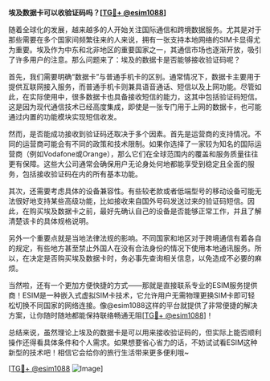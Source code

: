 **埃及数据卡可以收验证码吗？[[TG💪+ @esim1088](https://t.me/s/esim1088)]**

随着全球化的发展，越来越多的人开始关注国际通信和跨境数据服务。尤其是对于那些需要在多个国家间频繁往来的人来说，拥有一张支持本地网络的SIM卡显得尤为重要。埃及作为中东和北非地区的重要国家之一，其通信市场也逐渐开放，吸引了许多用户的注意。那么问题来了：埃及的数据卡是否能够接收验证码呢？

首先，我们需要明确“数据卡”与普通手机卡的区别。通常情况下，数据卡主要用于提供互联网接入服务，而普通手机卡则兼具语音通话、短信以及上网功能。尽管如此，在实际使用中，很多数据卡也具备接收短信的能力，这其中包括验证码短信。这是因为现代通信技术已经高度集成，即使是一张专门用于上网的数据卡，也可能通过内置的功能模块实现短信收发。

然而，是否能成功接收到验证码还取决于多个因素。首先是运营商的支持情况。不同的运营商可能会有不同的政策和技术限制。如果你选择了一家较为知名的国际运营商（例如Vodafone或Orange），那么它们在全球范围内的覆盖和服务质量往往更有保障。这些大公司通常会确保用户无论身处何地都能享受到稳定且全面的服务，包括接收验证码在内的所有基本功能。

其次，还需要考虑具体的设备兼容性。有些较老款或者低端型号的移动设备可能无法很好地支持某些高级功能，比如接收来自国外号码发送过来的验证码短信。因此，在购买埃及数据卡之前，最好先确认自己的设备是否能够正常工作，并且了解清楚该卡的具体规格说明。

另外一个重要点就是当地法律法规的影响。不同国家和地区对于跨境通信有着各自的规定，有些地方甚至禁止外国人在没有合法身份的情况下使用本地通讯服务。所以，在决定是否购买埃及数据卡时，务必事先查询相关信息，以免造成不必要的麻烦。

当然啦，还有一个更加方便快捷的方式——那就是直接联系专业的ESIM服务提供商！ESIM是一种嵌入式虚拟SIM卡技术，它允许用户无需物理更换SIM卡即可轻松切换不同国家的网络连接。像@esim1088这样的平台就提供了非常便捷的解决方案，让你随时随地都能保持联络畅通无阻[[TG💪+ @esim1088](https://t.me/s/esim1088)]！

总结来说，虽然理论上埃及的数据卡是可以用来接收验证码的，但实际上能否顺利操作还得看具体条件和个人需求。如果想要省心省力的话，不妨试试看ESIM这种新型的技术吧！相信它会给你的旅行生活带来更多便利哦~

[[TG💪+ @esim1088](https://t.me/s/esim1088) ![Image](https://i.postimg.cc/4NQfJmqS/Snipaste-2025-05-13-00-14-12.png)]